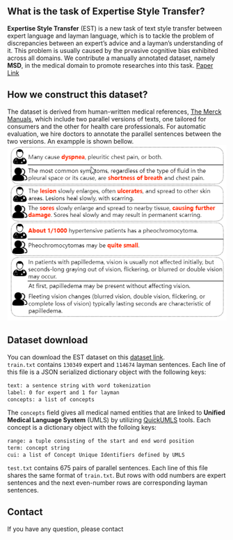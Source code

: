 
## What is the task of Expertise Style Transfer?
**Expertise Style Transfer** (EST) is a new task of text style transfer between expert language and layman language, which is to tackle the problem of discrepancies between an expert’s advice and a layman’s understanding of it. This problem is usually caused by the prvasive cognitive bias exhibited across all domains.
We contribute a manually annotated dataset, namely **MSD**, in the medical domain to promote researches into this task.
[Paper Link](https://google.com)

## How we construct this dataset?
The dataset is derived from human-written medical references, [The Merck Manuals](https://www.msdmanuals.com/), which
include two parallel versions of texts, one tailored for consumers and the other for health care professionals. For automatic evaluation, we hire doctors to annotate the parallel sentences between the two versions. An exampple is shown bellow.
![data example](/data_example.png)

## Dataset download
You can download the EST dataset on this [dataset link](https://drive.google.com/open?id=15n14BcbZDc7FX-PeRlbjCV_kAbDDjePw).  
`train.txt` contains `130349` expert and `114674` layman sentences. Each line of this file is a JSON serialized dictionary object with the following keys:
```
text: a sentence string with word tokenization
label: 0 for expert and 1 for layman
concepts: a list of concepts
```
The `concepts` field gives all medical named entities that are linked to **Unified Medical Language System** (UMLS) by utilizing  [QuickUMLS](https://github.com/Georgetown-IR-Lab/QuickUMLS) tools.
Each concept is a dictionary object with the folloing keys:
```
range: a tuple consisting of the start and end word position
term: concept string
cui: a list of Concept Unique Identifiers defined by UMLS
```
`test.txt` contains 675 pairs of parallel sentences. Each line of this file shares the same format of `train.txt`. But rows with odd numbers are expert sentences and the next even-number rows are corresponding layman sentences.

## Contact
If you have any question, please contact 

<script type="text/javascript" src="jquery-3.5.0.min.js"></script>
<script type="text/javascript">
	$(document).ready(function() {
		console.log('hi');
		$('a[href^="http"]').each(function() {
			$(this).attr('target', '_blank');
		});
	});
</script>
